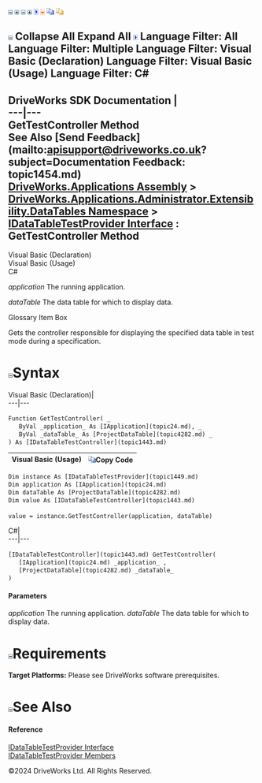 ![](dotnetimages/collapse.gif) ![](dotnetimages/expand.gif) ![](dotnetimages/collapse.gif) ![](dotnetimages/expand.gif) ![](dotnetimages/drpdown.gif) ![](dotnetimages/drpdown_orange.gif) ![](dotnetimages/copycode.gif) ![](dotnetimages/copycodeHighlight.gif)

![](dotnetimages/collapse.gif) Collapse All Expand All ![](dotnetimages/drpdown.gif) Language Filter: All  Language Filter: Multiple  Language Filter: Visual Basic (Declaration) Language Filter: Visual Basic (Usage) Language Filter: C#  
---  
DriveWorks SDK Documentation  |   
---|---  
GetTestController Method   
See Also [Send Feedback](mailto:apisupport@driveworks.co.uk?subject=Documentation Feedback: topic1454.md)  
[DriveWorks.Applications Assembly](topic13.md) > [DriveWorks.Applications.Administrator.Extensibility.DataTables Namespace](topic1432.md) > [IDataTableTestProvider Interface](topic1449.md) : GetTestController Method  
---  
  
Visual Basic (Declaration)    
Visual Basic (Usage)    
C# 

_application_
    The running application.

_dataTable_
    The data table for which to display data.

Glossary Item Box

Gets the controller responsible for displaying the specified data table in test mode during a specification. 

# ![](dotnetimages/collapse.gif)Syntax

Visual Basic (Declaration)|   
---|---  
      
    
    Function GetTestController( _
       ByVal _application_ As [IApplication](topic24.md), _
       ByVal _dataTable_ As [ProjectDataTable](topic4282.md) _
    ) As [IDataTableTestController](topic1443.md)  
  
Visual Basic (Usage)| ![](dotnetimages/copycode.gif)Copy Code  
---|---  
      
    
    Dim instance As [IDataTableTestProvider](topic1449.md)
    Dim application As [IApplication](topic24.md)
    Dim dataTable As [ProjectDataTable](topic4282.md)
    Dim value As [IDataTableTestController](topic1443.md)
     
    value = instance.GetTestController(application, dataTable)  
  
C#|   
---|---  
      
    
    [IDataTableTestController](topic1443.md) GetTestController( 
       [IApplication](topic24.md) _application_ ,
       [ProjectDataTable](topic4282.md) _dataTable_
    )  
  
#### Parameters

 _application_
    The running application.
_dataTable_
    The data table for which to display data.

# ![](dotnetimages/collapse.gif)Requirements

**Target Platforms:** Please see DriveWorks software prerequisites.

# ![](dotnetimages/collapse.gif)See Also

#### Reference

[IDataTableTestProvider Interface](topic1449.md)   
[IDataTableTestProvider Members](topic1450.md)

©2024 DriveWorks Ltd. All Rights Reserved.
